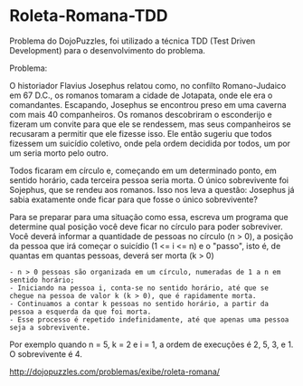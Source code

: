 # Roleta-Romana-TDD
Problema do DojoPuzzles, foi utilizado a técnica TDD (Test Driven Development) para o desenvolvimento do problema. 

Problema:

O historiador Flavius Josephus relatou como, no confilto Romano-Judaico em 67 D.C., os romanos tomaram a cidade de Jotapata, onde ele era o comandantes. Escapando, Josephus se encontrou preso em uma caverna com mais 40 companheiros. Os romanos descobriram o esconderijo e fizeram um convite para que ele se rendessem, mas seus companheiros se recusaram a permitir que ele fizesse isso. Ele então sugeriu que todos fizessem um suicídio coletivo, onde pela ordem decidida por todos, um por um seria morto pelo outro.

Todos ficaram em círculo e, começando em um determinado ponto, em sentido horário, cada terceira pessoa seria morta. O único sobrevivente foi Sojephus, que se rendeu aos romanos. Isso nos leva a questão: Josephus já sabia exatamente onde ficar para que fosse o único sobrevivente?

Para se preparar para uma situação como essa, escreva um programa que determine qual posição você deve ficar no círculo para poder sobreviver. Você deverá informar a quantidade de pessoas no círculo (n > 0), a posição da pessoa que irá começar o suicídio (1 <= i <= n) e o "passo", isto é, de quantas em quantas pessoas, deverá ser morta (k > 0)

    - n > 0 pessoas são organizada em um círculo, numeradas de 1 a n em sentido horário;
    - Iniciando na pessoa i, conta-se no sentido horário, até que se chegue na pessoa de valor k (k > 0), que é rapidamente morta.
    - Continuamos a contar k pessoas no sentido horário, a partir da pessoa a esquerda da que foi morta.
    - Esse processo é repetido indefinidamente, até que apenas uma pessoa seja a sobrevivente.


Por exemplo quando n = 5, k = 2 e i = 1, a ordem de execuções é 2, 5, 3, e 1. O sobrevivente é 4.

http://dojopuzzles.com/problemas/exibe/roleta-romana/
